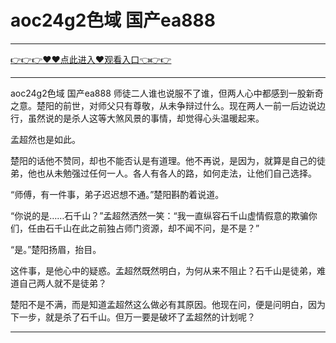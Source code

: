 # aoc24g2色域 国产ea888

<hr/> <a href="https://github.com/nemmp/jaok/issues/2">👉👉👉♥♥点此进入♥观看入口👈👉👉</a><hr/>

aoc24g2色域 国产ea888
师徒二人谁也说服不了谁，但两人心中都感到一股新奇之意。楚阳的前世，对师父只有尊敬，从未争辩过什么。现在两人一前一后边说边行，虽然说的是杀人这等大煞风景的事情，却觉得心头温暖起来。

孟超然也是如此。

楚阳的话他不赞同，却也不能否认是有道理。他不再说，是因为，就算是自己的徒弟，他也从未勉强过任何一人。各人有各人的路，如何走法，让他们自己选择。

“师傅，有一件事，弟子迟迟想不通。”楚阳斟酌着说道。

“你说的是……石千山？”孟超然洒然一笑：“我一直纵容石千山虚情假意的欺骗你们，任由石千山在此之前独占师门资源，却不闻不问，是不是？”

“是。”楚阳扬眉，抬目。

这件事，是他心中的疑惑。孟超然既然明白，为何从来不阻止？石千山是徒弟，难道自己两人就不是徒弟？

楚阳不是不满，而是知道孟超然这么做必有其原因。他现在问，便是问明白，因为下一步，就是杀了石千山。但万一要是破坏了孟超然的计划呢？

****
